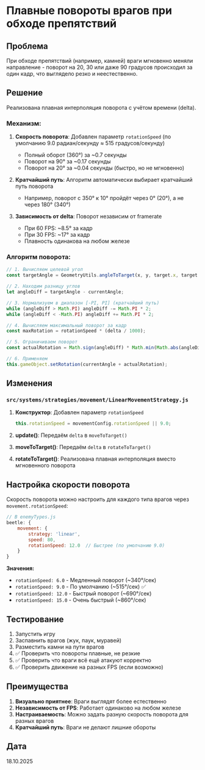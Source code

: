 # Плавные повороты врагов при обходе препятствий

## Проблема

При обходе препятствий (например, камней) враги мгновенно меняли направление - поворот на 20, 30 или даже 90 градусов происходил за один кадр, что выглядело резко и неестественно.

## Решение

Реализована плавная интерполяция поворота с учётом времени (delta).

### Механизм:

1. **Скорость поворота**: Добавлен параметр `rotationSpeed` (по умолчанию 9.0 радиан/секунду ≈ 515 градусов/секунду)
   - Полный оборот (360°) за ~0.7 секунды
   - Поворот на 90° за ~0.17 секунды
   - Поворот на 20° за ~0.04 секунды (быстро, но не мгновенно)

2. **Кратчайший путь**: Алгоритм автоматически выбирает кратчайший путь поворота
   - Например, поворот с 350° к 10° пройдёт через 0° (20°), а не через 180° (340°)

3. **Зависимость от delta**: Поворот независим от framerate
   - При 60 FPS: ~8.5° за кадр
   - При 30 FPS: ~17° за кадр
   - Плавность одинакова на любом железе

### Алгоритм поворота:

```javascript
// 1. Вычисляем целевой угол
const targetAngle = GeometryUtils.angleToTarget(x, y, target.x, target.y);

// 2. Находим разницу углов
let angleDiff = targetAngle - currentAngle;

// 3. Нормализуем в диапазон [-PI, PI] (кратчайший путь)
while (angleDiff > Math.PI) angleDiff -= Math.PI * 2;
while (angleDiff < -Math.PI) angleDiff += Math.PI * 2;

// 4. Вычисляем максимальный поворот за кадр
const maxRotation = rotationSpeed * (delta / 1000);

// 5. Ограничиваем поворот
const actualRotation = Math.sign(angleDiff) * Math.min(Math.abs(angleDiff), maxRotation);

// 6. Применяем
this.gameObject.setRotation(currentAngle + actualRotation);
```

## Изменения

### `src/systems/strategies/movement/LinearMovementStrategy.js`

1. **Конструктор**: Добавлен параметр `rotationSpeed`
   ```javascript
   this.rotationSpeed = movementConfig.rotationSpeed || 9.0;
   ```

2. **update()**: Передаём `delta` в `moveToTarget()`

3. **moveToTarget()**: Передаём `delta` в `rotateToTarget()`

4. **rotateToTarget()**: Реализована плавная интерполяция вместо мгновенного поворота

## Настройка скорости поворота

Скорость поворота можно настроить для каждого типа врагов через `movement.rotationSpeed`:

```javascript
// В enemyTypes.js
beetle: {
    movement: {
        strategy: 'linear',
        speed: 80,
        rotationSpeed: 12.0  // Быстрее (по умолчанию 9.0)
    }
}
```

**Значения:**
- `rotationSpeed: 6.0` - Медленный поворот (~340°/сек)
- `rotationSpeed: 9.0` - По умолчанию (~515°/сек) ✅
- `rotationSpeed: 12.0` - Быстрый поворот (~690°/сек)
- `rotationSpeed: 15.0` - Очень быстрый (~860°/сек)

## Тестирование

1. Запустить игру
2. Заспавнить врагов (жук, паук, муравей)
3. Разместить камни на пути врагов
4. ✅ Проверить что повороты плавные, не резкие
5. ✅ Проверить что враги всё ещё атакуют корректно
6. ✅ Проверить движение на разных FPS (если возможно)

## Преимущества

1. **Визуально приятнее**: Враги выглядят более естественно
2. **Независимость от FPS**: Работает одинаково на любом железе
3. **Настраиваемость**: Можно задать разную скорость поворота для разных врагов
4. **Кратчайший путь**: Враги не делают лишние обороты

## Дата
18.10.2025

